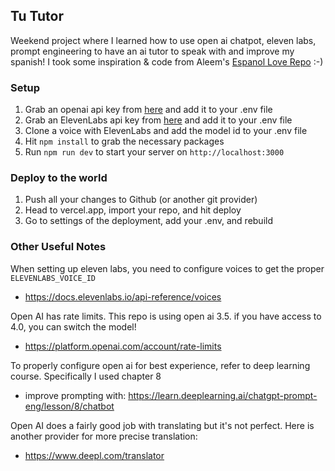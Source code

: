 ## Tu Tutor

Weekend project where I learned how to use open ai chatpot, eleven labs, prompt engineering to have an ai tutor to speak with and improve my spanish! I took some inspiration & code from Aleem's [Espanol Love Repo](https://github.com/aleemrehmtulla/espanol-love) :-)

### Setup

1. Grab an openai api key from [here](https://beta.openai.com/) and add it to your .env file
2. Grab an ElevenLabs api key from [here](https://beta.elevenlabs.io/speech-synthesis) and add it to your .env file
3. Clone a voice with ElevenLabs and add the model id to your .env file
4. Hit `npm install` to grab the necessary packages
5. Run `npm run dev` to start your server on `http://localhost:3000`

### Deploy to the world

1. Push all your changes to Github (or another git provider)
2. Head to vercel.app, import your repo, and hit deploy
3. Go to settings of the deployment, add your .env, and rebuild

### Other Useful Notes

When setting up eleven labs, you need to configure voices to get the proper `ELEVENLABS_VOICE_ID`

- https://docs.elevenlabs.io/api-reference/voices

Open AI has rate limits. This repo is using open ai 3.5. if you have access to 4.0, you can switch the model!

- https://platform.openai.com/account/rate-limits

To properly configure open ai for best experience, refer to deep learning course. Specifically I used chapter 8

- improve prompting with: https://learn.deeplearning.ai/chatgpt-prompt-eng/lesson/8/chatbot

Open AI does a fairly good job with translating but it's not perfect. Here is another provider for more precise translation:

- https://www.deepl.com/translator
